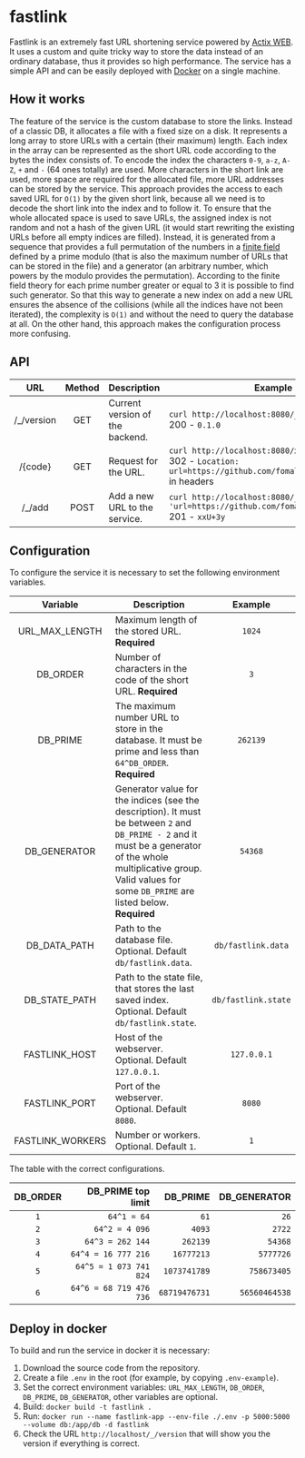 # fastlink

Fastlink is an extremely fast URL shortening service powered by [Actix WEB](https://actix.rs/). It uses a custom and quite tricky way to store the data instead of an ordinary database, thus it provides so high performance. The service has a simple API and can be easily deployed with [Docker](https://www.docker.com/) on a single machine.

## How it works

The feature of the service is the custom database to store the links. Instead of a classic DB, it allocates a file with a fixed size on a disk. It represents a long array to store URLs with a certain (their maximum) length. Each index in the array can be represented as the short URL code according to the bytes the index consists of. To encode the index the characters `0-9`, `a-z`, `A-Z`, `+` and `-` (64 ones totally) are used. More characters in the short link are used, more space are required for the allocated file, more URL addresses can be stored by the service. This approach provides the access to each saved URL for `O(1)` by the given short link, because all we need is to decode the short link into the index and to follow it. To ensure that the whole allocated space is used to save URLs, the assigned index is not random and not a hash of the given URL (it would start rewriting the existing URLs before all empty indices are filled). Instead, it is generated from a sequence that provides a full permutation of the numbers in a [finite field](https://en.wikipedia.org/wiki/Finite_field) defined by a prime modulo (that is also the maximum number of URLs that can be stored in the file) and a generator (an arbitrary number, which powers by the modulo provides the permutation). According to the finite field theory for each prime number greater or equal to 3 it is possible to find such generator. So that this way to generate a new index on add a new URL ensures the absence of the collisions (while all the indices have not been iterated), the complexity is `O(1)` and without the need to query the database at all. On the other hand, this approach makes the configuration process more confusing.

## API

| URL | Method | Description | Example |
|:-:|:-:|---|---|
| /_/version | GET | Current version of the backend. | `curl http://localhost:8080/_/version` <br /> 200 - `0.1.0` |
| /{code} | GET | Request for the URL. | `curl http://localhost:8080/xxU+3y` <br /> 302 - `Location: url=https://github.com/fomalhaut88/fastlink` in headers
| /_/add | POST | Add a new URL to the service. | `curl http://localhost:8080/_/add -d 'url=https://github.com/fomalhaut88/fastlink'` <br /> 201 - `xxU+3y` |

## Configuration

To configure the service it is necessary to set the following environment variables.

| Variable | Description | Example |
|:-:|---|:-:|
| URL_MAX_LENGTH | Maximum length of the stored URL. **Required** | `1024` |
| DB_ORDER | Number of characters in the code of the short URL. **Required** | `3` |
| DB_PRIME | The maximum number URL to store in the database. It must be prime and less than `64^DB_ORDER`. **Required** | `262139` |
| DB_GENERATOR | Generator value for the indices (see the description). It must be between `2` and `DB_PRIME - 2` and it must be a generator of the whole multiplicative group. Valid values for some `DB_PRIME` are listed below. **Required** | `54368` |
| DB_DATA_PATH | Path to the database file. Optional. Default `db/fastlink.data`. | `db/fastlink.data` |
| DB_STATE_PATH | Path to the state file, that stores the last saved index. Optional. Default `db/fastlink.state`. | `db/fastlink.state` |
| FASTLINK_HOST | Host of the webserver. Optional. Default `127.0.0.1`. | `127.0.0.1` |
| FASTLINK_PORT | Port of the webserver. Optional. Default `8080`. | `8080` |
| FASTLINK_WORKERS | Number or workers. Optional. Default `1`. | `1` |

The table with the correct configurations.

| DB_ORDER | DB_PRIME top limit | DB_PRIME | DB_GENERATOR |
|:-:|--:|--:|--:|
| `1` | `64^1 = 64` | `61` | `26` |
| `2` | `64^2 = 4 096` | `4093` | `2722` |
| `3` | `64^3 = 262 144` | `262139` | `54368` |
| `4` | `64^4 = 16 777 216` | `16777213` | `5777726` |
| `5` | `64^5 = 1 073 741 824` | `1073741789` | `758673405` |
| `6` | `64^6 = 68 719 476 736` | `68719476731` | `56560464538` |

## Deploy in docker

To build and run the service in docker it is necessary:

1. Download the source code from the repository.
2. Create a file `.env` in the root (for example, by copying `.env-example`).
3. Set the correct environment variables: `URL_MAX_LENGTH`, `DB_ORDER`, `DB_PRIME`, `DB_GENERATOR`, other variables are optional.
4. Build: `docker build -t fastlink .`
5. Run: `docker run --name fastlink-app --env-file ./.env -p 5000:5000 --volume db:/app/db -d fastlink`
6. Check the URL `http://localhost/_/version` that will show you the version if everything is correct.
